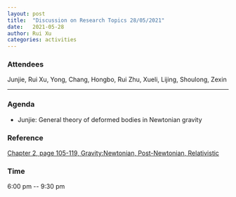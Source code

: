 ```yaml
---
layout: post
title:  "Discussion on Research Topics 28/05/2021"
date:   2021-05-28
author: Rui Xu
categories: activities
---
```



### Attendees

Junjie, Rui Xu, Yong, Chang, Hongbo, Rui Zhu, Xueli, Lijing, Shoulong, Zexin

---

### Agenda


- Junjie: General theory of deformed bodies in Newtonian gravity


### Reference

[Chapter 2, page 105-119, Gravity:Newtonian, Post-Newtonian, Relativistic](https://doi.org/10.1017/CBO9781139507486)



### Time

6:00 pm -- 9:30 pm
